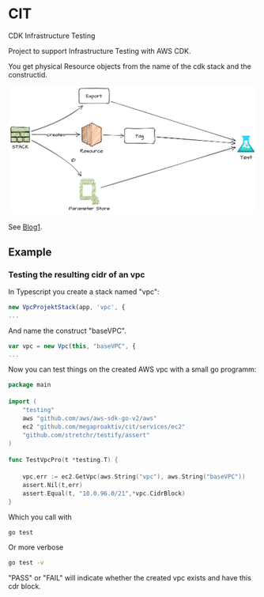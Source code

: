 # CIT

CDK Infrastructure Testing

Project to support Infrastructure Testing with AWS CDK.

You get physical Resource objects from the name of the cdk stack and the constructid.

![Overview](img/mapping.png)

See [Blog1](https://aws-blog.de/2021/05/cit-build-cdk-infrastructure-testing-part-1-terratest-and-the-integrated-integration.html).


## Example

### Testing the resulting cidr of an vpc

In Typescript you create a stack named "vpc":

```ts
new VpcProjektStack(app, 'vpc', {
...
```

And name the construct "baseVPC".

```ts
var vpc = new Vpc(this, "baseVPC", {
...
```

Now you can test things on the created AWS vpc with a small go programm:

```go
package main

import (
	"testing"
	aws "github.com/aws/aws-sdk-go-v2/aws"
	ec2 "github.com/megaproaktiv/cit/services/ec2"
	"github.com/stretchr/testify/assert"
)

func TestVpcPro(t *testing.T) {
	
	vpc,err := ec2.GetVpc(aws.String("vpc"), aws.String("baseVPC"))
	assert.Nil(t,err)
	assert.Equal(t, "10.0.96.0/21",*vpc.CidrBlock)
}
```

Which you call with 

```bash
go test
```

Or more verbose


```bash
go test -v
```

"PASS" or "FAIL" will indicate whether the created vpc exists and have this cdr block.

